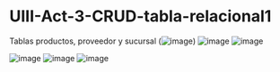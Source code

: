 # UIII-Act-3-CRUD-tabla-relacional1
Tablas productos, proveedor y sucursal
(![image](https://github.com/Yadier-Gonzalez-Graciano/UIII-Act-3-CRUD-tabla-relacional1/assets/143548098/57459a57-487e-46d4-9745-a3638ac814b2))
![image](https://github.com/Yadier-Gonzalez-Graciano/UIII-Act-3-CRUD-tabla-relacional1/assets/143548098/b1db0fd3-c285-4b3a-8a08-1f3e70f67f12)
![image](https://github.com/Yadier-Gonzalez-Graciano/UIII-Act-3-CRUD-tabla-relacional1/assets/143548098/75aed7a0-e99d-4f83-8e25-f6bf7d0ee4e6)

![image](https://github.com/Yadier-Gonzalez-Graciano/UIII-Act-3-CRUD-tabla-relacional1/assets/143548098/6995a1ce-7274-41c1-9e8f-11f65799b73a)
![image](https://github.com/Yadier-Gonzalez-Graciano/UIII-Act-3-CRUD-tabla-relacional1/assets/143548098/74cf2a4c-235b-4421-b7a4-d958d281e215)
![image](https://github.com/Yadier-Gonzalez-Graciano/UIII-Act-3-CRUD-tabla-relacional1/assets/143548098/86187c21-8378-4b68-ba0e-1c5d58479069)
